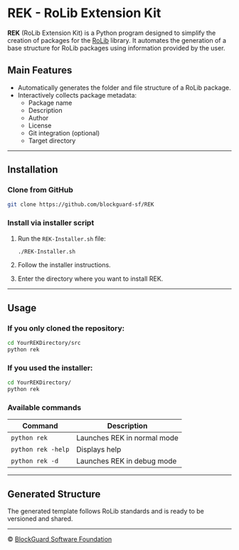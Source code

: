 # REK - RoLib Extension Kit

**REK** (RoLib Extension Kit) is a Python program designed to simplify the creation of packages for the [RoLib](https://github.com/blockguard-sf/RoLib) library. It automates the generation of a base structure for RoLib packages using information provided by the user.

## Main Features

- Automatically generates the folder and file structure of a RoLib package.
- Interactively collects package metadata:
  - Package name
  - Description
  - Author
  - License
  - Git integration (optional)
  - Target directory

---

## Installation

### Clone from GitHub

```bash
git clone https://github.com/blockguard-sf/REK
```

### Install via installer script

1. Run the `REK-Installer.sh` file:
   ```bash
   ./REK-Installer.sh
   ```

2. Follow the installer instructions.
3. Enter the directory where you want to install REK.

---

## Usage

### If you only cloned the repository:
```bash
cd YourREKDirectory/src
python rek
```

### If you used the installer:
```bash
cd YourREKDirectory/
python rek
```

### Available commands

| Command              | Description                 |
|----------------------|-----------------------------|
| `python rek`         | Launches REK in normal mode |
| `python rek -help`   | Displays help               |
| `python rek -d`      | Launches REK in debug mode  |

---

## Generated Structure

The generated template follows RoLib standards and is ready to be versioned and shared.

---

© [BlockGuard Software Foundation](https://github.com/blockguard-sf)
